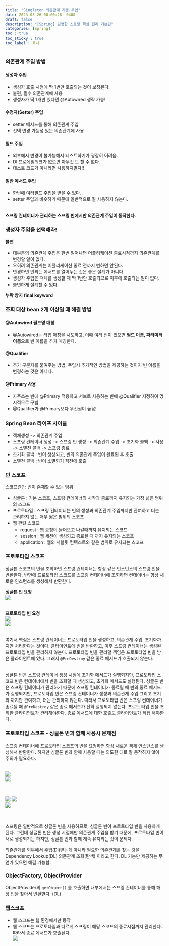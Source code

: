 ```yaml
---
title: "Singleton 의존관계 자동 주입"
date: 2023-03-26 00:00:28 -0400
draft: false
description: "[Spring] 김영한 스프링 핵심 원리 기본편"
categories: [Spring]
toc : true
toc_sticky : true
toc_label : 목차
---
```


### 의존관계 주입 방법

#### 생성자 주입
- 생성자 호출 시점에 딱 1번만 호출되는 것이 보장된다.
- 불편, 필수 의존관계에 사용
- 생성자가 딱 1개만 있다면 @Autowired 생략 가능!

#### 수정자(Setter) 주입
- setter 메서드를 통해 의존관계 주입
- 선택 변경 가능성 있는 의존관계에 사용

#### 필드 주입
- 외부에서 변경이 불가능해서 테스트하기가 굉장히 어려움.
- DI 프로에임워크가 없으면 아무것 도 할 수 없다.
- 테스트 코드가 아니라면 사용하지말자!!


#### 일반 메서드 주입
- 한번에 여러필드 주입을 받을 수 있다.
- setter 주입과 비슷하기 때문에 일반적으로 잘 사용하지 않는다.
<br/><br/>

**스프링 컨테이너가 관리하는 스프링 빈에서만 의존관계 주입이 동작한다.**

### 생성자 주입을 선택해라!

**불변**
- 대부분의 의존관계 주입은 한번 일어나면 어플리케이션 종료시점까지 의존관계를 변경할 일이 없다.
- 오히려 의존관계는 어플리케이션 종료 전까지 변하면 안된다.
- 변경하면 안되는 메서드를 열어두는 것은 좋은 설계가 아니다.
- 생성자 주입은 객체를 생성할 때 딱 1번만 호출되므로 이후에 호출되는 일이 없다.
- 불변하게 설계할 수 있다.

**누락 방지**
**final keyword**



### 조회 대상 bean 2개 이상일 때 해결 방법

#### @Autowired 필드명 매칭
- @Autowired는 타입 매칭을 시도하고, 이때 여러 빈이 있으면 **필드 이름, 파라미터 이름**으로 빈 이름을 추가 매칭한다.

#### @Qualifier 
- 추가 구분자를 붙여주는 방법, 주입시 추가적인 방법을 제공하는 것이지 빈 이름을 변경하는 것은 아니다.

#### @Primary 사용
- 자주쓰는 빈에 @Primary 적용하고 서브로 사용하는 빈에 @Qualifier 지정하여 명시적으로 구별
- @Qualifier가 @Primary보다 우선권이 높음!


### Spring Bean 라이프 사이클
- 객체생성 -> 의존관계 주입
- 스프링 컨테이너 생성 -> 스프링 빈 생성 -> 의존관계 주입 -> 초기화 콜백 -> 사용 -> 소멸전 콜백 -> 스프링 종료
- 초기화 콜백 : 빈이 생성되고, 빈의 의존관계 주입이 완료된 후 호출
- 소멸전 콜백 : 빈이 소멸되기 직전에 호출

### 빈 스코프
스코프란? : 빈이 존재할 수 있는 범위

- 싱글톤 : 기본 스코프, 스프링 컨테이너의 시작과 종료까지 유지되는 가장 넓은 범위의 스코프
- 프로토타입 : 스프링 컨테이너는 빈의 생성과 의존관계 주입까지만 관여하고 더는 관리하지 않는 
매우 짧은 범위의 스코프
- 웹 관련 스코프 
  - request : 웹 요청이 들어오고 나갈때까지 유지되는 스코프
  - session : 웹 세션이 생성되고 종료될 때 까지 유지되는 스코프
  - application : 웹의 서블릿 컨텍스트와 같은 범위로 유지되는 스코프

### 프로토타입 스코프
싱글톤 스코프의 빈을 조회하면 스프링 컨테이너는 항상 같은 인스턴스의 스프링 빈을 반환한다.
반면에 프로토타입 스코프를 스프링 컨테이너에 조회하면 컨테이너는 항상 새로운 인스턴스를 생성해서 반환한다.

**싱글톤 빈 요청**<br/>
![](images/e0e85a35.png)<br/><br/>

**프로토타입 빈 요청**<br/>
![](images/d1d4d895.png)<br/>
![](images/0ed5cd5a.png)<br/><br/>

여기서 핵심은 스프링 컨테이너는 프로토타입 빈을 생성하고, 의존관계 주입, 초기화까지만 처리한다는 것이다.
클라이언트에 빈을 반환하고, 이후 스프링 컨테이너는 생성된 프로토타입 빈을 관리하지 않는다.
프로토타입 빈을 관리할 책임은 프로토타입 빈을 받은 클라이언트에 있다.
그래서 `@PreDestroy`  같은 종료 메서드가 호출되지 않는다. <br/><br/>

싱글톤 빈은 스프링 컨테이너 생성 시점에 초기화 메서드가 실행되지만, 
프로토타입 스코프 빈은 컨테이너에서 빈을 조회할 때 생성되고, 초기화 메서드도 실행된다.
싱글톤 빈은 스프링 컨테이너가 관리하기 때문에 스프링 컨테이너가 종료될 때 빈의 종료 메서드가 실행되지만, 
프로토타입 빈은 스프링 컨테이너가 생성과 의존관계 주입 그리고 초기화 까지만 관여하고, 더는 관리하지 않는다.
따라서 프로토타입 빈은 스프링 컨테이너가 종료될 때 `@PreDestroy` 같은 종료 메서드가 전혀 실행되지 않는다.
프로토 타입 빈을 조회한 클라이언트가 관리해야한다. 종료 메서드에 대한 호출도 클라이언트가 직접 해야한다.


### 프로토타입 스코프 - 싱클톤 빈과 함께 사용시 문제점
스프링 컨테이너에 프로토타입 스코프의 빈을 요청하면 항상 새로운 객체 인스턴스를 생성해서 반환한다.
하지만 싱글톤 빈과 함께 사용할 때는 의도한 대로 잘 동작하지 않아 주의가 필요하다.</br></br>

![](images/71eef1f3.png)</br>
![](images/9dda8b95.png)</br></br></br>

![](images/410785ed.png)
![](images/822d1b99.png)</br>
![](images/933c8119.png)</br></br></br>

스프링은 일반적으로 싱글톤 빈을 사용하므로, 싱글톤 빈이 프로토타입 빈을 사용하게 된다.
그런데 싱글톤 빈은 생성 시점에만 의존관계 주입을 받기 때문에, 프로토타입 빈이 새로 생성되기는 하지만,
싱글톤 빈과 함께 계속 유지되는 것이 문제다.

의존관계를 외부에서 주입(DI)받는게 아니라 필요한 의존관계를 찾는 것을
Dependency  Lookup(DL) 의존관계 조회(탐색) 이라고 한다.
DL 기능만 제공하는 무언가 있으면 해결 가능함.

### ObjectFactory, ObjectProvider
ObjectProvider의 `getObject()` 를 호출하면 내부에서는 스프링 컨테이너를 통해 해당 빈을 찾아서
반환한다. (DL)

### 웹스코프
- 웹 스코프는 웹 환경에서만 동작<br/>
- 웹 스코프는 프로토타입과 다르게 스프링이 해당 스코프의 종료시점까지 관리한다. 따라서 종료 메서드가 호출된다.<br/>
![](images/9e03fed1.png)